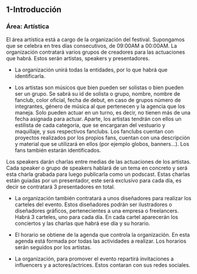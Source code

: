 ## 1-Introducción
### Área: Artística
El área artística está a cargo de la organización del festival. Supongamos que se celebra en tres días consecutivos, de 09:00AM a 00:00AM.
La organización contratará varios grupos de creadores para las actuaciones que habrá. Estos serán artistas, speakers y presentadores.

- La organización unirá todas la entidades, por lo que habrá que identificarla.

- Los artistas son músicos que bien pueden ser solistas o bien pueden ser un grupo. Se sabrá su id de solista o grupo, nombre, nombre de fanclub, 
color oficial, fecha de debut, en caso de grupos número de integrantes, género de música al que pertenecen y la agencia que los maneja. Solo pueden 
actuar en un turno, es decir, no tienen más de una fecha asignada para actuar. Aparte, los artistas tendrán con ellos un estilista de cada categoria, que se 
encargaran del vestuario y maquillaje, y sus respectivos fanclubs.
Los fanclubs cuentan con proyectos realizados por los propios fans, cuentan con una descripción y material que se utilizará en ellos (por ejemplo 
globos, banners…). Los fans también estarán identificados.

Los speakers darán charlas entre medias de las actuaciones de los artistas. Cada speaker o grupo de speakers hablará de un tema en concreto y 
será esta charla grabada para luego publicarla como un podscast. Estas charlas están guiadas por un presentador, este será exclusivo para cada día, 
es decir se contratará 3 presentadores en total. 

- La organización también contratará a unos diseñadores para realizar los carteles del evento. 
Estos diseñadores podrán ser ilustradores o diseñadores gráficos, pertenecientes a una empresa o freelancers. Habrá 3 carteles, uno para cada día. 
En cada cartel aparecerán los conciertos y las charlas que habrá ese día y su horario.

- El horario se obtiene de la agenda que controla la organización. En esta agenda está formada por todas las actividades a realizar. Los horarios 
serán seguidos por los artistas.

- La organización, para promover el evento repartirá invitaciones a influencers y a actores/actrices. Estos contaran con sus redes sociales.

